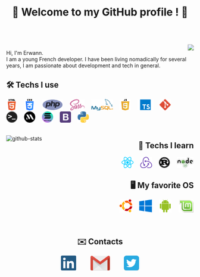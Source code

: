 <h1 align="center">👋 Welcome to my GitHub profile ! 👋<br><br></h1>

<br>

<img align="right" src="https://github-readme-stats.vercel.app/api/top-langs/?username=Erwann-M&layout=compact&theme=onedark" height=200 />

<p>Hi, I'm Erwann.<br> I am a young French developer. I have been living nomadically for several years, I am passionate about development and tech in general.</p>

<h2>🛠 Techs I use</h2>

<p>
  <img alt="html" src="img/html.png" height=30 title="HTML" />
  <img height="30" hspace="5"/>
  <img alt="css" src="img/css.png" height=30 title="CSS" />
  <img height="30" hspace="5"/>
  <img alt="php" src="img/php.png" height=30 title="PHP" />
  <img height="30" hspace="5"/>
  <img alt="sass" src="img/sass.png" height=30 title="Sass" />
  <img height="30" hspace="5"/>
  <img alt="mysql" src="img/mysql.png" height=30 title="MySQL" />
  <img height="30" hspace="5"/>
  <img alt="javascript" src="img/js.png" height=30 title="JavaScript" />
  <img height="30" hspace="5"/>
  <img alt="typescript" src="img/typescript.png" height=30 title="TypeScript" />
  <img height="30" hspace="5"/>
  <img alt="git" src="img/git.png" height=30 title="Git" />
  <img height="30" hspace="5"/>
  <img alt="terminal" src="img/terminal.png" height="30" title="Terminal & CLI" />
  <img height="30" hspace="5"/>
  <img alt="metaplex" src="img/metaplex.png" height="30" title="Metaplex CLI" />
  <img height="30" hspace="5"/>
  <img alt="solana" src="img/solana.png" height="30" title="Solana CLI" />
  <img height="30" hspace="5"/>
  <img alt="bootstrap" src="img/bootstrap.png" height="30" title="Bootstrap" />
  <img height="30" hspace="5"/>
  <img alt="python" src="img/python.png" height=30 title="Python" />
 
  <br>
  <br>
</p>

<img alt="github-stats" align="left" src="https://github-readme-stats.vercel.app/api?username=Erwann-M&theme=onedark&show_icons=true" />

<div align="right">
  <h2>🔬 Techs I learn</h3>

  <p>
    <img alt="react" src="img/react.png" height=30 title="React" />
    <img height="30" hspace="5"/>
    <img alt="redux" src="img/redux.png" height=30 title="Redux" />
    <img height="30" hspace="5"/>
    <img alt="rust" src="img/rust.png" height=30 title="Rust" />
    <img height="30" hspace="5"/>
    <img alt="node.js" src="img/node.png" height=30 title="Node.js" />
  </p>
</div>
<div align="right">
  <h2>🖥 My favorite OS</h3>

  <p>
    <img alt="ubuntu" src="img/ubuntu.png" height=35 title="Ubuntu" />
    <img height="35" hspace="5"/>
    <img alt="windows" src="img/windows.png" height=35 title="Windows" />
    <img height="35" hspace="5"/>
    <img alt="android" src="img/android.png" height=35 title="Android" />
    <img height="35" hspace="5"/>
    <img alt="linuxmint" src="img/linuxmint.png" height=35 title="Linux Mint" />
  </p>
</div>

<br>

<div align="center">
  <h2>✉️ Contacts</h2>

  <p>
    <a href="https://www.linkedin.com/in/erwann-martin-988b21158"><img alt="linkedIn" src="img/linkedin.png" height=40 /></a>
    <img height="35" hspace="15"/>
    <a href="mailto:erwann.martin.dev@gmail.com"><img title="erwann.martin.dev@gmail.com" alt="gmail" src="img/gmail.png" height=40 /></a>
    <img height="35" hspace="15"/>
    <a href="https://twitter.com/ErwannMartin3"><img alt="twitter" src="img/twitter.png" height=40 /></a>
  </p>
</div>
